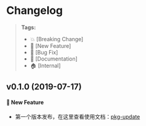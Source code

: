 # Changelog

> **Tags:**
> - :boom:   [Breaking Change]
> - :rocket: [New Feature]
> - :bug:    [Bug Fix]
> - :memo:   [Documentation]
> - :house:  [Internal]

## v0.1.0 (2019-07-17)

#### :rocket: New Feature

- 第一个版本发布，在这里查看使用文档：[pkg-update](https://www.npmjs.com/package/pkg-update)
